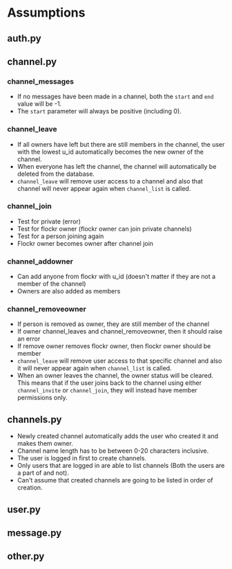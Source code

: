 # Assumptions
## auth.py



## channel.py



### channel_messages
- If no messages have been made in a channel, both the `start` and `end` value will be -1.
- The `start` parameter will always be positive (including 0).


### channel_leave
- If all owners have left but there are still members in the channel, the user with the lowest u_id automatically becomes the new owner of the channel.
- When everyone has left the channel, the channel will automatically be deleted from the database.
- `channel_leave` will remove user access to a channel and also that channel will never appear again when `channel_list` is called.

### channel_join
- Test for private (error)
- Test for flockr owner (flockr owner can join private channels)
- Test for a person joining again
- Flockr owner becomes owner after channel join

### channel_addowner
- Can add anyone from flockr with u_id (doesn't matter if they are not a member of the channel)
- Owners are also added as members

### channel_removeowner
- If person is removed as owner, they are still member of the channel
- If owner channel_leaves and channel_removeowner, then it should raise an error
- If remove owner removes flockr owner, then flockr owner should be member 
- `channel_leave` will remove user access to that specific channel and also it will never appear again when `channel_list` is called.
- When an owner leaves the channel, the owner status will be cleared. This means that if the user joins back to the channel using either `channel_invite` or `channel_join`, they will instead have member permissions only.

## channels.py
- Newly created channel automatically adds the user who created it and makes them owner.
- Channel name length has to be between 0-20 characters inclusive. 
- The user is logged in first to create channels. 
- Only users that are logged in are able to list channels (Both the users are a part of and not).
- Can't assume that created channels are going to be listed in order of creation.


## user.py



## message.py



## other.py


